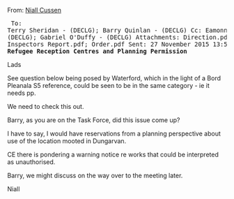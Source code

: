 From: [Niall Cussen](http://whodoeswhat.gov.ie/branch/environment/programme_Management/niall-cussen/288 "Principal Adviser, Planning, DECLG")<pre><tt>
To: Terry Sheridan - (DECLG); Barry Quinlan - (DECLG)
Cc: Eamonn Kelly - (DECLG); Gabriel O'Duffy - (DECLG)
Attachments: Direction.pdf; Inspectors Report.pdf; Order.pdf
Sent: 27 November 2015 13:58
Subject: <b>Refugee Reception Centres and Planning Permission</b></tt></pre>

Lads

See question below being posed by Waterford, which in the light of a Bord Pleanala S5 reference, could be seen to be in the same category - ie it needs pp.

We need to check this out.

Barry, as you are on the Task Force, did this issue come up?

I have to say, I would have reservations from a planning perspective about use of the location mooted in Dungarvan.

CE there is pondering a warning notice re works that could be interpreted as unauthorised.

Barry, we might discuss on the way over to the meeting later.

Niall
